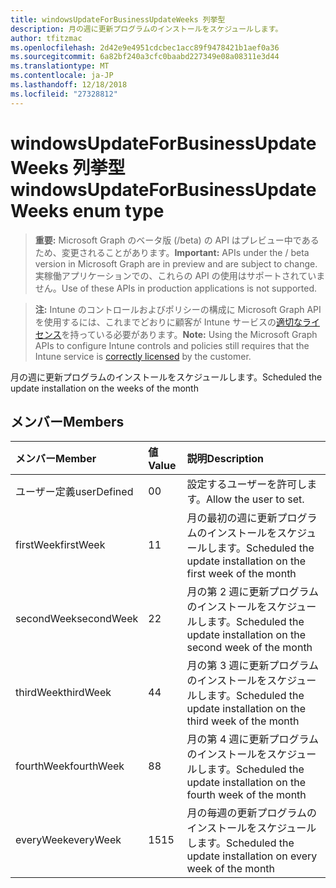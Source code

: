```yaml
---
title: windowsUpdateForBusinessUpdateWeeks 列挙型
description: 月の週に更新プログラムのインストールをスケジュールします。
author: tfitzmac
ms.openlocfilehash: 2d42e9e4951cdcbec1acc89f9478421b1aef0a36
ms.sourcegitcommit: 6a82bf240a3cfc0baabd227349e08a08311e3d44
ms.translationtype: MT
ms.contentlocale: ja-JP
ms.lasthandoff: 12/18/2018
ms.locfileid: "27328812"
---
```

# <a name="windowsupdateforbusinessupdateweeks-enum-type"></a><span data-ttu-id="191c2-103">windowsUpdateForBusinessUpdateWeeks 列挙型</span><span class="sxs-lookup"><span data-stu-id="191c2-103">windowsUpdateForBusinessUpdateWeeks enum type</span></span>

> <span data-ttu-id="191c2-104">**重要:** Microsoft Graph のベータ版 (/beta) の API はプレビュー中であるため、変更されることがあります。</span><span class="sxs-lookup"><span data-stu-id="191c2-104">**Important:** APIs under the / beta version in Microsoft Graph are in preview and are subject to change.</span></span> <span data-ttu-id="191c2-105">実稼働アプリケーションでの、これらの API の使用はサポートされていません。</span><span class="sxs-lookup"><span data-stu-id="191c2-105">Use of these APIs in production applications is not supported.</span></span>

> <span data-ttu-id="191c2-106">**注:** Intune のコントロールおよびポリシーの構成に Microsoft Graph API を使用するには、これまでどおりに顧客が Intune サービスの[適切なライセンス](https://go.microsoft.com/fwlink/?linkid=839381)を持っている必要があります。</span><span class="sxs-lookup"><span data-stu-id="191c2-106">**Note:** Using the Microsoft Graph APIs to configure Intune controls and policies still requires that the Intune service is [correctly licensed](https://go.microsoft.com/fwlink/?linkid=839381) by the customer.</span></span>

<span data-ttu-id="191c2-107">月の週に更新プログラムのインストールをスケジュールします。</span><span class="sxs-lookup"><span data-stu-id="191c2-107">Scheduled the update installation on the weeks of the month</span></span>
## <a name="members"></a><span data-ttu-id="191c2-108">メンバー</span><span class="sxs-lookup"><span data-stu-id="191c2-108">Members</span></span>
|<span data-ttu-id="191c2-109">メンバー</span><span class="sxs-lookup"><span data-stu-id="191c2-109">Member</span></span>|<span data-ttu-id="191c2-110">値</span><span class="sxs-lookup"><span data-stu-id="191c2-110">Value</span></span>|<span data-ttu-id="191c2-111">説明</span><span class="sxs-lookup"><span data-stu-id="191c2-111">Description</span></span>|
|:---|:---|:---|
|<span data-ttu-id="191c2-112">ユーザー定義</span><span class="sxs-lookup"><span data-stu-id="191c2-112">userDefined</span></span>|<span data-ttu-id="191c2-113">0</span><span class="sxs-lookup"><span data-stu-id="191c2-113">0</span></span>|<span data-ttu-id="191c2-114">設定するユーザーを許可します。</span><span class="sxs-lookup"><span data-stu-id="191c2-114">Allow the user to set.</span></span>|
|<span data-ttu-id="191c2-115">firstWeek</span><span class="sxs-lookup"><span data-stu-id="191c2-115">firstWeek</span></span>|<span data-ttu-id="191c2-116">1</span><span class="sxs-lookup"><span data-stu-id="191c2-116">1</span></span>|<span data-ttu-id="191c2-117">月の最初の週に更新プログラムのインストールをスケジュールします。</span><span class="sxs-lookup"><span data-stu-id="191c2-117">Scheduled the update installation on the first week of the month</span></span>|
|<span data-ttu-id="191c2-118">secondWeek</span><span class="sxs-lookup"><span data-stu-id="191c2-118">secondWeek</span></span>|<span data-ttu-id="191c2-119">2</span><span class="sxs-lookup"><span data-stu-id="191c2-119">2</span></span>|<span data-ttu-id="191c2-120">月の第 2 週に更新プログラムのインストールをスケジュールします。</span><span class="sxs-lookup"><span data-stu-id="191c2-120">Scheduled the update installation on the second week of the month</span></span>|
|<span data-ttu-id="191c2-121">thirdWeek</span><span class="sxs-lookup"><span data-stu-id="191c2-121">thirdWeek</span></span>|<span data-ttu-id="191c2-122">4</span><span class="sxs-lookup"><span data-stu-id="191c2-122">4</span></span>|<span data-ttu-id="191c2-123">月の第 3 週に更新プログラムのインストールをスケジュールします。</span><span class="sxs-lookup"><span data-stu-id="191c2-123">Scheduled the update installation on the third week of the month</span></span>|
|<span data-ttu-id="191c2-124">fourthWeek</span><span class="sxs-lookup"><span data-stu-id="191c2-124">fourthWeek</span></span>|<span data-ttu-id="191c2-125">8</span><span class="sxs-lookup"><span data-stu-id="191c2-125">8</span></span>|<span data-ttu-id="191c2-126">月の第 4 週に更新プログラムのインストールをスケジュールします。</span><span class="sxs-lookup"><span data-stu-id="191c2-126">Scheduled the update installation on the fourth week of the month</span></span>|
|<span data-ttu-id="191c2-127">everyWeek</span><span class="sxs-lookup"><span data-stu-id="191c2-127">everyWeek</span></span>|<span data-ttu-id="191c2-128">15</span><span class="sxs-lookup"><span data-stu-id="191c2-128">15</span></span>|<span data-ttu-id="191c2-129">月の毎週の更新プログラムのインストールをスケジュールします。</span><span class="sxs-lookup"><span data-stu-id="191c2-129">Scheduled the update installation on every week of the month</span></span>|






